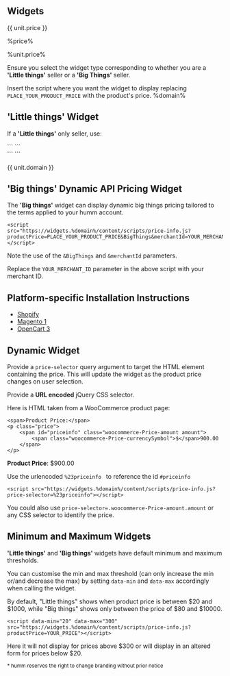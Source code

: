 ## Widgets

{{ unit.price }}

%price%

%unit.price%


Ensure you select the widget type corresponding to whether you are a **'Little things'** seller or a **'Big Things'** seller.

Insert the script where you want the widget to display replacing <code>PLACE_YOUR_PRODUCT_PRICE</code> with the product's price.
%domain%
## 'Little things' Widget

If a **'Little things'** only seller, use:
<div style=display:%nz-only%>
```
<script src="https://widgets.{{ domain }}/content/scripts/price-info.js?productPrice=PLACE_YOUR_PRODUCT_PRICE&little=f5"></script>
```
<script src="https://widgets.{{ domain }}/content/scripts/price-info.js?productPrice=100&little=F5"></script>
</div>

<div style=display:%au-only%>
```
<script src="https://widgets.{{ domain }}/content/scripts/price-info.js?productPrice=PLACE_YOUR_PRODUCT_PRICE&LittleOnly"></script>
```
<script src="https://widgets.{{ domain }}/content/scripts/price-info.js?productPrice=100&LittleOnly"></script>
</div>

{{ unit.domain }}

<!--
#### For 10 weekly payments:
```
<script src="https://widgets.%domain%/content/scripts/price-info.js?productPrice=PLACE_YOUR_PRODUCT_PRICE&little=w10"></script>
```
<script src="https://widgets.%domain%/content/scripts/price-info.js?productPrice=100&little=W10"></script>
Note the use of <code>&little=f5</code> or <code>&little=w10</code> parameter.
-->

## 'Big things' Dynamic API Pricing Widget

The **'Big things'** widget can display dynamic big things pricing tailored to the terms applied to your humm account.

``` 
<script
src="https://widgets.%domain%/content/scripts/price-info.js?productPrice=PLACE_YOUR_PRODUCT_PRICE&BigThings&merchantId=YOUR_MERCHANT_ID"></script>
```

Note the use of the <code>&BigThings</code> and <code>&merchantId</code> parameters.

Replace the <code>YOUR_MERCHANT_ID</code> parameter in the above script with your merchant ID. 

<script
src="https://widgets.%domain%/content/scripts/price-info.js?productPrice=1500&BigThings&merchantId=30132859"></script>


## Platform-specific Installation Instructions
* [Shopify](/widgets/price-info/shopify_nz)
* [Magento 1](/widgets/price-info/magento_1_nz)
* [OpenCart 3](/widgets/price-info/opencart_3_nz)


## Dynamic Widget

Provide a ```price-selector``` query argument to target the HTML element containing the price. This will update the widget as the product price changes on user selection.

Provide a **URL encoded** jQuery CSS selector.

Here is HTML taken from a WooCommerce product page:

```
<span>Product Price:</span>
<p class="price">
    <span id="priceinfo" class="woocommerce-Price-amount amount">
        <span class="woocommerce-Price-currencySymbol">$</span>900.00
    </span>
</p>
```

<p class="price">
    <span><strong>Product Price</strong>:</span>
    <span id="priceinfo" class="woocommerce-Price-amount amount">
        <span class="woocommerce-Price-currencySymbol">$</span>900.00
    </span>
</p>

Use the urlencoded ```%23priceinfo ``` to reference the id ```#priceinfo```

<script src="https://widgets.%domain%/content/scripts/price-info.js?price-selector=%23priceinfo"></script>
```
<script src="https://widgets.%domain%/content/scripts/price-info.js?price-selector=%23priceinfo"></script>
```

You could also use ```price-selector=.woocommerce-Price-amount.amount``` or any CSS selector to identify the price.

## Minimum and Maximum Widgets

**'Little things'** and **'Big things'** widgets have default minimum and maximum thresholds.

You can customise the min and max threshold (can only increase the min or/and decrease the max) by setting ```data-min``` and ```data-max``` accordingly when calling the widget.

<p style=display:%nz-only%>
    By default, "Little things" shows when product price is between $20 and $1000, while "Big things" shows only between the price of $80 and $10000.
</p>

```
<script data-min="20" data-max="300" src="https://widgets.%domain%/content/scripts/price-info.js?productPrice=YOUR_PRICE"></script>
```
Here it will not display for prices above $300 or will display in an altered form for prices below $20.

<small>* humm reserves the right to change branding without prior notice</small>
